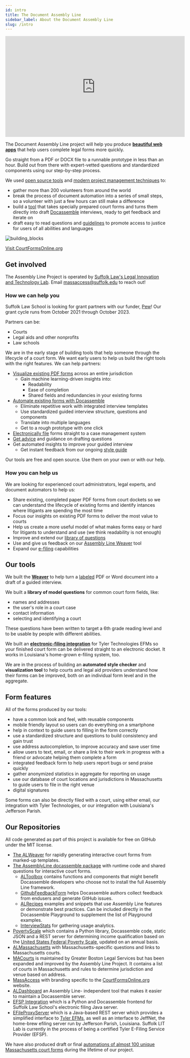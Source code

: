 ```yaml
---
id: intro
title: The Document Assembly Line
sidebar_label: About the Document Assembly Line
slug: /intro
---
```


<iframe width="560" height="315" src="https://www.youtube-nocookie.com/embed/y7Bwk9g8H7g" title="YouTube video player" frameborder="0" allow="accelerometer; autoplay; clipboard-write; encrypted-media; gyroscope; picture-in-picture" allowfullscreen></iframe>

The Document Assembly Line project will help you produce **[beautiful web apps](https://courtformsonline.org)**
that help users complete legal forms more quickly.

Go straight from a PDF or DOCX file to a runnable prototype in less than an hour. Build out from
there with expert-vetted questions and standardized components using our step-by-step process.

We used [open source tools](https://docassemble.org) and [modern project
management techniques](https://trello.com) to:

* gather more than 200 volunteers from around the world
* break the process of document automation into a series of small steps, so a
  volunteer with just a few hours can still make a difference
* build a [tool](weaver_overview.md) that takes specially prepared court forms and turns them directly
  into draft [Docassemble](https://docassemble.org) interviews, ready to get
  feedback and iterate on
* draft easy to read questions and [guidelines](question_style_overview.md) to promote access to justice
  for users of all abilities and languages

![building_blocks](./assets/undraw_fill_form_re_cwyf.svg)

<p>
<a class="button button--primary" href="https://courtformsonline.org">Visit CourtFormsOnline.org</a>
</p>

## Get involved

The Assembly Line Project is operated by [Suffolk Law's Legal Innovation and
Technology Lab](https://suffolklitlab.org/). Email <a
href="mailto:massaccess@suffolk.edu">massaccess@suffolk.edu</a> to reach out!

### How we can help you

Suffolk Law School is looking for grant partners with our funder, [Pew](https://www.pewtrusts.org/en/projects/civil-legal-system-modernization)! Our grant cycle runs from October 2021 through October 2023.

Partners can be:

* Courts
* Legal aids and other nonprofits
* Law schools

We are in the early stage of building tools that help someone through the
lifecycle of a court form. We want early users to help us build the right tools
with the right features. We can help partners:

* [Visualize existing PDF forms](https://suffolklitlab.org/form-explorer/)
  across an entire jurisdiction
  * Gain machine learning-driven insights into:
    * Readability
    * Ease of completion
    * Shared fields and redundancies in your existing forms
* [Automate existing forms with Docassemble](plan_interview.md)
  * Eliminate repetitive work with integrated interview templates
  * Use standardized guided interview structure, questions and components
  * Translate into multiple languages
  * Get to a rough prototype with one click
* [Electronically file](efiling/overview.md) forms straight to a case
  management system
* [Get advice](question_style_overview.md) and guidance on drafting questions
* Get automated insights to improve your guided interview
  * Get instant feedback from our ongoing [style guide](question_style_overview.md)

Our tools are free and open source. Use them on your own or with our help.

### How you can help us

We are looking for experienced court administrators, legal experts, and document
automators to help us:

* Share existing, completed paper PDF forms from court dockets so we can
  understand the lifecycle of existing forms and identify intances where
  litigants are spending the most time
* Focus our insights on existing PDF forms to deliver the most value to courts
* Help us create a more useful model of what makes forms easy or hard for
  litigants to understand and use (we think readability is not enough)
* Improve and extend our [library of questions](question_library/names.md)
* Use and give us feedback on our [Assembly Line Weaver](plan_interview.md) tool
* Expand our [e-filing](efiling/overview.md) capabilities


## Our tools

We built the **[Weaver](weaver_overview.md)** to help turn a [labeled](doc_vars_reference.md)
PDF or Word document into a draft of a guided interview.

We built a **library of model questions** for common court form fields, like:

* names and addresses
* the user's role in a court case
* contact information
* selecting and identifying a court

These questions have been written to target a 6th grade reading level and to be
usable by people with different abilities.

We built an **[electronic-filing
integration](https://github.com/SuffolkLITLab/EfileProxyServer)** for Tyler
Technologies EFMs so your finished court form can be delivered straight to an
electronic docket. It works in Louisiana's home-grown e-filing system, too.

We are in the process of building an **automated style checker** and
**visualization tool** to help courts and legal aid providers understand how
their forms can be improved, both on an individual form level and in the
aggregate.

## Form features

All of the forms produced by our tools:

* have a common look and feel, with reusable components
* mobile friendly layout so users can do everything on a smartphone
* help in context to guide users to filling in the form correctly
* use a standardized structure and questions to build consistency and gain trust
* use address autocompletion, to improve accuracy and save user time
* allow users to text, email, or share a link to their work in progress with a
  friend or advocate helping them complete a form
* integrated feedback form to help users report bugs or send praise quickly
* gather anonymized statistics in aggregate for reporting on usage
* use our database of court locations and jurisdictions in Massachusetts to
  guide users to file in the right venue
* digital signatures

Some forms can also be directly filed with a court, using either email,
our integration with Tyler Technologies, or our integration with
Louisiana's Jefferson Parish.

<!-- TODO: add some images of the features here -->

## Our Repositories

All code generated as part of this project is available for free on GitHub under
the MIT license.

* [The ALWeaver](https://github.com/SuffolkLITLab/docassemble-ALWeaver) for
  rapidly generating interactive court forms from marked-up templates.
* [The AssemblyLine docassemble
  package](https://github.com/SuffolkLITLab/docassemble-AssemblyLine) with
  runtime code and shared questions for interactive court forms.
  * [ALToolbox](https://github.com/SuffolkLITLab/docassemble-ALToolbox)
      contains functions and components that might benefit Docassemble
      developers who choose not to install the full Assembly Line framework.
  * [GithubFeedbackForm](https://github.com/SuffolkLITLab/docassemble-GithubFeedbackForm)
      helps Docassemble authors collect feedback from endusers and generate GitHub issues.
  * [ALRecipes](https://github.com/SuffolkLITLab/docassemble-ALRecipes)
      examples and snippets that use Assembly Line features or demonstrate best
      practices. Can be included directly in the Docassemble Playground to supplement the list
      of Playground examples.
  * [InterviewStats](https://github.com/SuffolkLITLab/docassemble-InterviewStats/) for
      gathering usage analytics.
* [PovertyScale](https://github.com/SuffolkLITLab/docassemble-PovertyScale) which contains
  a Python library, Docassemble code, static JSON and a REST server for determining income
  qualification based on the [United States Federal Poverty
  Scale](https://aspe.hhs.gov/topics/poverty-economic-mobility/poverty-guidelines), updated
  on an annual basis.
* [ALMassachusetts](https://github.com/SuffolkLITLab/docassemble-ALMassachusetts) with
  Massachusetts-specific questions and links to Massachusetts courts.
* [MACourts](https://github.com/GBLS/docassemble-MACourts) is maintained by Greater Boston
  Legal Services but has been expanded and improved by the Assembly Line Project. It contains
  a list of courts in Massachusetts and rules to determine jurisdiction and venue based on
  address.
* [MassAccess](https://github.com/SuffolkLITLab/docassemble-MassAccess) with branding
  specific to the [CourtFormsOnline.org](https://courtformsonline.org) website.
* [ALDashboard](https://github.com/SuffolkLITLab/docassemble-ALDashboard) an Assembly Line-
  independent tool that makes it easier to maintain a Docassemble server.
* [EFSP Integration](https://github.com/SuffolkLITLab/docassemble-EFSPIntegration/) which
  is a Python and Docassemble frontend for Suffolk Law School's electronic filing Java server.
* [EFileProxyServer](https://github.com/SuffolkLITLab/EfileProxyServer) which is a Java-based
  REST server which provides a simplified interface to [Tyler EFMs](https://www.tylertech.com/products/odyssey/file-serve),
  as well as an interface to JeffNet, the home-brew efiling server run by Jefferson Parish, Louisiana. Suffolk LIT Lab
  is currently in the process of being a certified Tyler E-Filing Service Provider (EFSP).

We have also produced draft or final [automations of almost 100 unique Massachusetts court forms](https://github.com/orgs/SuffolkLITLab/repositories)
during the lifetime of our project.
